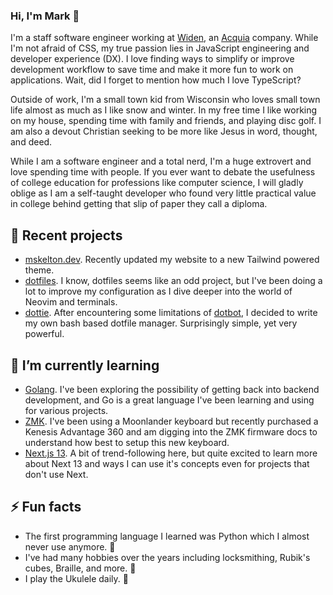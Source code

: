 ### Hi, I'm Mark 👋

I'm a staff software engineer working at [Widen](https://www.widen.com), an [Acquia](https://www.acquia.com) company. While I'm not afraid of CSS, my true passion lies in JavaScript engineering and developer experience (DX). I love finding ways to simplify or improve development workflow to save time and make it more fun to work on applications. Wait, did I forget to mention how much I love TypeScript?

Outside of work, I'm a small town kid from Wisconsin who loves small town life almost as much as I like snow and winter. In my free time I like working on my house, spending time with family and friends, and playing disc golf. I am also a devout Christian seeking to be more like Jesus in word, thought, and deed.

While I am a software engineer and a total nerd, I'm a huge extrovert and love spending time with people. If you ever want to debate the usefulness of college education for professions like computer science, I will gladly oblige as I am a self-taught developer who found very little practical value in college behind getting that slip of paper they call a diploma.

## 🔭 Recent projects

- [mskelton.dev](https://mskelton.dev). Recently updated my website to a new Tailwind powered theme.
- [dotfiles](https://github.com/mskelton/dotfiles). I know, dotfiles seems like an odd project, but I've been doing a lot to improve my configuration as I dive deeper into the world of Neovim and terminals.
- [dottie](https://github.com/mskelton/dottie). After encountering some limitations of [dotbot](https://github.com/anishathalye/dotbot), I decided to write my own bash based dotfile manager. Surprisingly simple, yet very powerful.

## 🌱 I’m currently learning

- [Golang](https://go.dev). I've been exploring the possibility of getting back into backend development, and Go is a great language I've been learning and using for various projects.
- [ZMK](https://zmk.dev). I've been using a Moonlander keyboard but recently purchased a Kenesis Advantage 360 and am digging into the ZMK firmware docs to understand how best to setup this new keyboard.
- [Next.js 13](https://nextjs.org/blog/next-13). A bit of trend-following here, but quite excited to learn more about Next 13 and ways I can use it's concepts even for projects that don't use Next.

## ⚡ Fun facts

- The first programming language I learned was Python which I almost never use anymore. 🐍
- I've had many hobbies over the years including locksmithing, Rubik's cubes, Braille, and more. 🔐
- I play the Ukulele daily. 🎸
